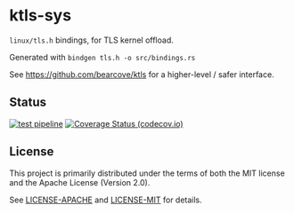 # ktls-sys

`linux/tls.h` bindings, for TLS kernel offload.

Generated with `bindgen tls.h -o src/bindings.rs`

See <https://github.com/bearcove/ktls> for a higher-level / safer interface.

## Status

[![test pipeline](https://github.com/bearcove/ktls-sys/actions/workflows/test.yml/badge.svg)](https://github.com/bearcove/ktls-sys/actions/workflows/test.yml?query=branch%3Amain)
[![Coverage Status (codecov.io)](https://codecov.io/gh/bearcove/ktls-sys/branch/main/graph/badge.svg)](https://codecov.io/gh/bearcove/ktls-sys/)

## License

This project is primarily distributed under the terms of both the MIT license
and the Apache License (Version 2.0).

See [LICENSE-APACHE](LICENSE-APACHE) and [LICENSE-MIT](LICENSE-MIT) for details.
